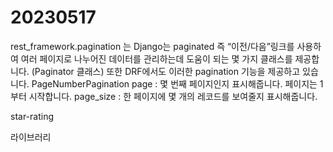 # 20230517

rest_framework.pagination 는 Django는 paginated 즉 “이전/다음”링크를 사용하여 여러 페이지로 나누어진 데이터를 관리하는데 도움이 되는 몇 가지 클래스를 제공합니다. 
(Paginator 클래스) 또한 DRF에서도 이러한 pagination 기능을 제공하고 있습니다.
PageNumberPagination
page : 몇 번째 페이지인지 표시해줍니다. 페이지는 1부터 시작합니다.
page_size : 한 페이지에 몇 개의 레코드를 보여줄지 표시해줍니다.



star-rating



라이브러리


